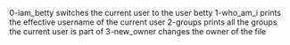 0-iam_betty switches the current user to the user betty
1-who_am_i prints the effective username of the current user
2-groups prints all the groups the current user is part of 
3-new_owner changes the owner of the file 
